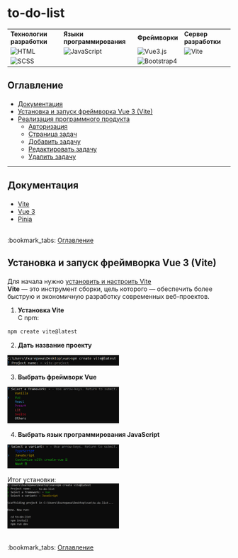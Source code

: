 # to-do-list

<table>
  <tr>
    <td><b>Технологии разработки</b></td>
    <td><b>Языки программирования</b></td>
    <td><b>Фреймворки</b></td>
    <td><b>Сервер разработки</b></td>
  </tr>
  
   <tr>
    <td><img src = "https://img.shields.io/badge/-HTML-e44d25?style=for-the-badge&logo=HTML5&labelColor=fcede9&logoColor=e44d25" alt = "HTML"></td>
    <td><img src = "https://img.shields.io/badge/-JavaScript-f7df1e?style=for-the-badge&logo=JavaScript&labelColor=fefce9&logoColor=f7df1e" alt = "JavaScript"></td>
    <td><img src = "https://img.shields.io/badge/-Vue3-3fb27f?style=for-the-badge&logo=Vue.js&labelColor=ecf7f2&logoColor=3fb27f" alt = "Vue3.js"></td>
    <td><img src = "https://img.shields.io/badge/-Vite-0e2eee?style=for-the-badge&logo=Vite&labelColor=e7eafd&logoColor=0e2eee" alt = "Vite"></td>
  </tr>
  
   <tr>
    <td><img src = "https://img.shields.io/badge/-SCSS-214ce5?style=for-the-badge&logo=CSS3&labelColor=e9edfc&logoColor=214ce5" alt = "SCSS"></td>
    <td></td>
    <td><img src = "https://img.shields.io/badge/-Bootstrap-860afb?style=for-the-badge&logo=Bootstrap&labelColor=f3e7ff&logoColor=860afb" alt = "Bootstrap4"></td>
    <td></td>
  </tr>
</table>

## <p id = "table-of-contents">Оглавление</p>
- <a href = "#documentation">Документация</a>
- <a href = "#vue3-framework">Установка и запуск фреймворка Vue 3 (Vite)</a>
- <a href = "#implementation-software-product">Реализация программного продукта</a>
  - <a href = "#authorization">Авторизация</a>
  - <a href = "#tasks-page">Страница задач</a>
  - <a href = "#add-task">Добавить задачу</a>
  - <a href = "#update-task">Редактировать задачу</a>
  - <a href = "#delete-task">Удалить задачу</a>

_________________________________________________________________________________________________________________________________________________________________
## <p id = "documentation">Документация</p>
- [Vite](https://vitejs.dev/)
- [Vue 3](https://v3.ru.vuejs.org/)
- [Pinia](https://pinia.vuejs.org/)

<br>
:bookmark_tabs: <a href = "#table-of-contents">Оглавление</a>

## <p id = "vue3-framework">Установка и запуск фреймворка Vue 3 (Vite)</p>
Для начала нужно [установить и настроить Vite](https://vitejs.dev/guide/)  
**Vite** — это инструмент сборки, цель которого — обеспечить более быструю и экономичную разработку современных веб-проектов.

1. **Установка Vite**  
С npm:
```js
npm create vite@latest
```
2. **Дать название проекту**
<img src="https://github.com/ketrindorofeeva/to-do-list/raw/main/for-readme/name-project.png" width="50%" alt = "Название проекта"/>

3. **Выбрать фреймворк Vue**
<img src="https://github.com/ketrindorofeeva/to-do-list/raw/main/for-readme/select-framework.png" width="50%" alt = "Выбор фреймворка"/>

4. **Выбрать язык программирования JavaScript**
<img src="https://github.com/ketrindorofeeva/to-do-list/raw/main/for-readme/programming-language.png" width="50%" alt = "Язык программирования"/>

Итог установки:  
<img src="https://github.com/ketrindorofeeva/to-do-list/raw/main/for-readme/installation-summary.png" width="50%" alt = "Итог установки"/>


<br>
:bookmark_tabs: <a href = "#table-of-contents">Оглавление</a>
